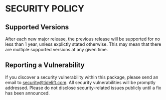# SECURITY POLICY

## Supported Versions

After each new major release, the previous release will be supported for no
less than 1 year, unless explictly stated otherwise. This may mean that there
are multiple supported versions at any given time.

## Reporting a Vulnerability

If you discover a security vulnerability within this package, please send an
email to security@tidelift.com. All security vulnerabilities will be promptly
addressed. Please do not disclose security-related issues publicly until a fix
has been announced.
